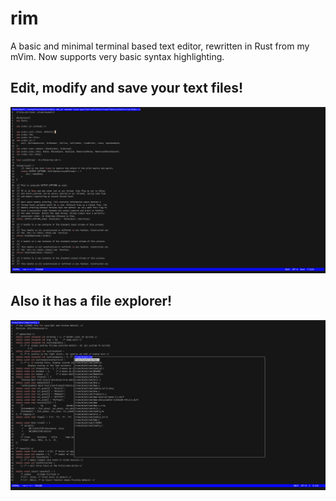 # rim
A basic and minimal terminal based text editor, rewritten in Rust from my mVim. Now supports very basic syntax highlighting.

## Edit, modify and save your text files!
![Screenshot](/screenshots/d.png)

## Also it has a file explorer!
![Screenshot](/screenshots/e.png)
